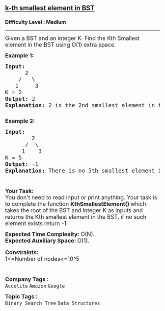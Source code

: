 <h2><a href="https://www.geeksforgeeks.org/problems/find-k-th-smallest-element-in-bst/1?page=1&difficulty=Medium&status=unsolved&sortBy=submissions">k-th smallest element in BST</a></h2><h3>Difficulty Level : Medium</h3><hr><div class="problems_problem_content__Xm_eO"><p><span style="font-size:18px">Given a BST and an integer K. Find the Kth Smallest element in the BST using O(1) extra space.&nbsp;</span></p>

<p><span style="font-size:18px"><strong>Example 1:</strong></span></p>

<pre><span style="font-size:18px"><strong>Input:
&nbsp;     </strong>2
&nbsp;   /   \
&nbsp;  1     3<strong>
</strong>K = 2
<strong>Output: </strong>2
<strong>Explanation:</strong> 2 is the 2nd smallest element in the BST</span>

</pre>

<p><span style="font-size:18px"><strong>Example 2:</strong></span></p>

<pre><span style="font-size:18px"><strong>Input:
</strong>        2
&nbsp;     /  \
&nbsp;    1    3
K = 5
<strong>Output: </strong>-1
<strong>Explanation:</strong> There is no 5th smallest element in the BST as the size of BST is 3</span>
</pre>

<p>&nbsp;</p>

<p><span style="font-size:18px"><strong>Your Task:</strong><br>
You don't need to read input or print anything. Your task is to complete the function&nbsp;<strong>KthSmallestElement()&nbsp;</strong>which takes the root of the BST and integer K as inputs and returns the Kth smallest element in the BST, if no such element exists return -1.</span></p>

<p><span style="font-size:18px"><strong>Expected Time Complexity:&nbsp;</strong>O(N).<br>
<strong>Expected Auxiliary Space:&nbsp;</strong>O(1).</span><br>
<br>
<span style="font-size:18px"><strong>Constraints:</strong><br>
1&lt;=Number of nodes&lt;=10^5</span></p>

<p>&nbsp;</p>
</div><p><span style=font-size:18px><strong>Company Tags : </strong><br><code>Accolite</code>&nbsp;<code>Amazon</code>&nbsp;<code>Google</code>&nbsp;<br><p><span style=font-size:18px><strong>Topic Tags : </strong><br><code>Binary Search Tree</code>&nbsp;<code>Data Structures</code>&nbsp;